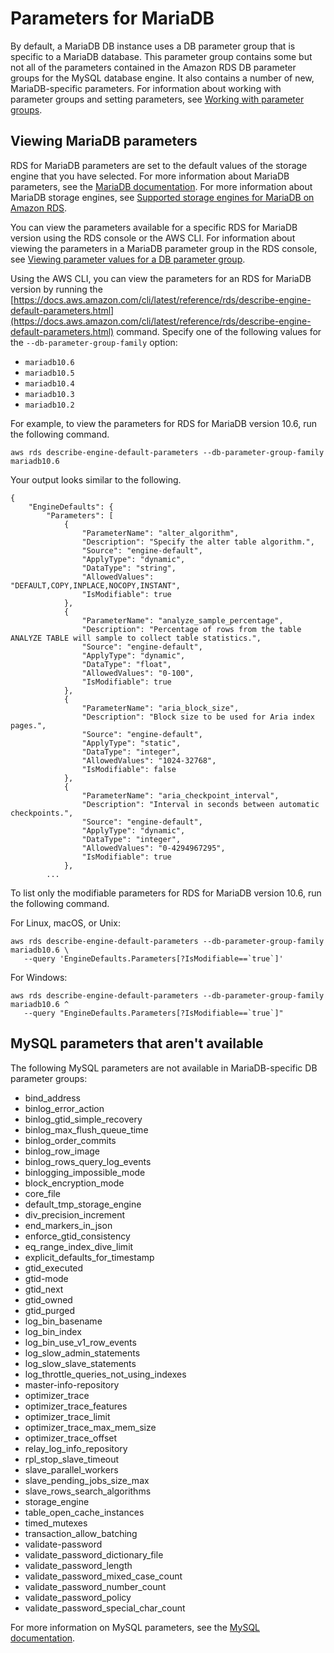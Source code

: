 # Parameters for MariaDB<a name="Appendix.MariaDB.Parameters"></a>

By default, a MariaDB DB instance uses a DB parameter group that is specific to a MariaDB database\. This parameter group contains some but not all of the parameters contained in the Amazon RDS DB parameter groups for the MySQL database engine\. It also contains a number of new, MariaDB\-specific parameters\. For information about working with parameter groups and setting parameters, see [Working with parameter groups](USER_WorkingWithParamGroups.md)\.

## Viewing MariaDB parameters<a name="Appendix.MariaDB.Parameters.Viewing"></a>

RDS for MariaDB parameters are set to the default values of the storage engine that you have selected\. For more information about MariaDB parameters, see the [MariaDB documentation](http://mariadb.com/kb/en/mariadb/documentation/)\. For more information about MariaDB storage engines, see [Supported storage engines for MariaDB on Amazon RDS](CHAP_MariaDB.md#MariaDB.Concepts.Storage)\.

You can view the parameters available for a specific RDS for MariaDB version using the RDS console or the AWS CLI\. For information about viewing the parameters in a MariaDB parameter group in the RDS console, see [Viewing parameter values for a DB parameter group](USER_WorkingWithDBInstanceParamGroups.md#USER_WorkingWithParamGroups.Viewing)\.

Using the AWS CLI, you can view the parameters for an RDS for MariaDB version by running the [https://docs.aws.amazon.com/cli/latest/reference/rds/describe-engine-default-parameters.html](https://docs.aws.amazon.com/cli/latest/reference/rds/describe-engine-default-parameters.html) command\. Specify one of the following values for the `--db-parameter-group-family` option:
+ `mariadb10.6`
+ `mariadb10.5`
+ `mariadb10.4`
+ `mariadb10.3`
+ `mariadb10.2`

For example, to view the parameters for RDS for MariaDB version 10\.6, run the following command\.

```
aws rds describe-engine-default-parameters --db-parameter-group-family mariadb10.6
```

Your output looks similar to the following\.

```
{
    "EngineDefaults": {
        "Parameters": [
            {
                "ParameterName": "alter_algorithm",
                "Description": "Specify the alter table algorithm.",
                "Source": "engine-default",
                "ApplyType": "dynamic",
                "DataType": "string",
                "AllowedValues": "DEFAULT,COPY,INPLACE,NOCOPY,INSTANT",
                "IsModifiable": true
            },
            {
                "ParameterName": "analyze_sample_percentage",
                "Description": "Percentage of rows from the table ANALYZE TABLE will sample to collect table statistics.",
                "Source": "engine-default",
                "ApplyType": "dynamic",
                "DataType": "float",
                "AllowedValues": "0-100",
                "IsModifiable": true
            },
            {
                "ParameterName": "aria_block_size",
                "Description": "Block size to be used for Aria index pages.",
                "Source": "engine-default",
                "ApplyType": "static",
                "DataType": "integer",
                "AllowedValues": "1024-32768",
                "IsModifiable": false
            },
            {
                "ParameterName": "aria_checkpoint_interval",
                "Description": "Interval in seconds between automatic checkpoints.",
                "Source": "engine-default",
                "ApplyType": "dynamic",
                "DataType": "integer",
                "AllowedValues": "0-4294967295",
                "IsModifiable": true
            },
        ...
```

To list only the modifiable parameters for RDS for MariaDB version 10\.6, run the following command\.

For Linux, macOS, or Unix:

```
aws rds describe-engine-default-parameters --db-parameter-group-family mariadb10.6 \
   --query 'EngineDefaults.Parameters[?IsModifiable==`true`]'
```

For Windows:

```
aws rds describe-engine-default-parameters --db-parameter-group-family mariadb10.6 ^
   --query "EngineDefaults.Parameters[?IsModifiable==`true`]"
```

## MySQL parameters that aren't available<a name="Appendix.MariaDB.Parameters.MySQLNotAvailable"></a>

The following MySQL parameters are not available in MariaDB\-specific DB parameter groups:
+ bind\_address
+ binlog\_error\_action
+ binlog\_gtid\_simple\_recovery
+ binlog\_max\_flush\_queue\_time
+ binlog\_order\_commits
+ binlog\_row\_image
+ binlog\_rows\_query\_log\_events
+ binlogging\_impossible\_mode
+ block\_encryption\_mode
+ core\_file
+ default\_tmp\_storage\_engine
+ div\_precision\_increment
+ end\_markers\_in\_json
+ enforce\_gtid\_consistency
+ eq\_range\_index\_dive\_limit
+ explicit\_defaults\_for\_timestamp
+ gtid\_executed
+ gtid\-mode
+ gtid\_next
+ gtid\_owned
+ gtid\_purged
+ log\_bin\_basename
+ log\_bin\_index
+ log\_bin\_use\_v1\_row\_events
+ log\_slow\_admin\_statements
+ log\_slow\_slave\_statements
+ log\_throttle\_queries\_not\_using\_indexes
+ master\-info\-repository
+ optimizer\_trace
+ optimizer\_trace\_features
+ optimizer\_trace\_limit
+ optimizer\_trace\_max\_mem\_size
+ optimizer\_trace\_offset
+ relay\_log\_info\_repository
+ rpl\_stop\_slave\_timeout
+ slave\_parallel\_workers
+ slave\_pending\_jobs\_size\_max
+ slave\_rows\_search\_algorithms
+ storage\_engine
+ table\_open\_cache\_instances
+ timed\_mutexes
+ transaction\_allow\_batching
+ validate\-password
+ validate\_password\_dictionary\_file
+ validate\_password\_length
+ validate\_password\_mixed\_case\_count
+ validate\_password\_number\_count
+ validate\_password\_policy
+ validate\_password\_special\_char\_count

For more information on MySQL parameters, see the [MySQL documentation](https://dev.mysql.com/doc/refman/8.0/en/)\.